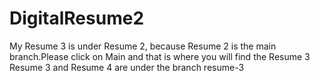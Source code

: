 # DigitalResume2

My Resume 3 is under Resume 2, because Resume 2 is the main branch.Please click on Main and that is where you will find the Resume 3
Resume 3 and Resume 4 are under the branch resume-3

